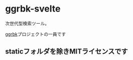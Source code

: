 # ggrbk-svelte
次世代型検索ツール。

[ggrbk](https://github.com/ggrbk)プロジェクトの一員です 

## staticフォルダを除きMITライセンスです